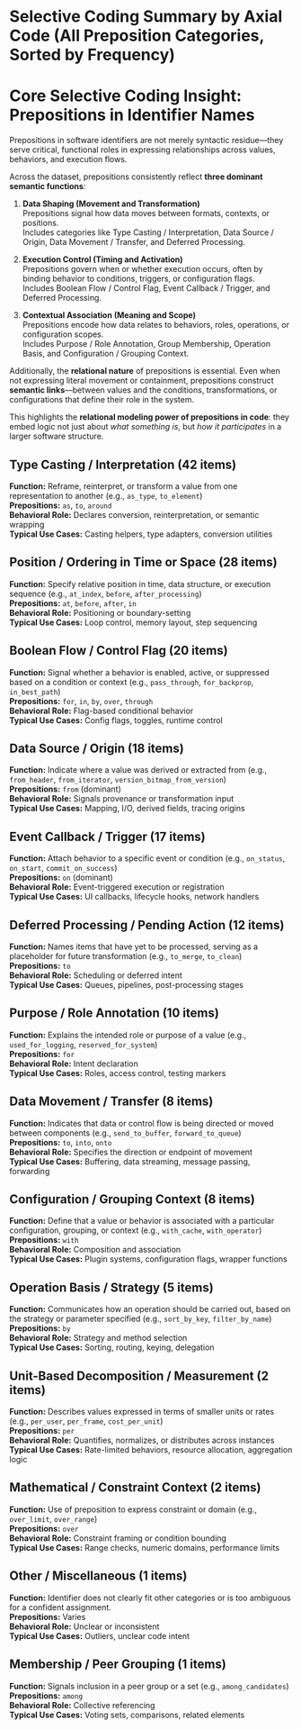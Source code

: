 # Selective Coding Summary by Axial Code (All Preposition Categories, Sorted by Frequency)

# Core Selective Coding Insight: Prepositions in Identifier Names

Prepositions in software identifiers are not merely syntactic residue—they serve critical, functional roles in expressing relationships across values, behaviors, and execution flows.

Across the dataset, prepositions consistently reflect **three dominant semantic functions**:

1. **Data Shaping (Movement and Transformation)**  
   Prepositions signal how data moves between formats, contexts, or positions.  
   Includes categories like Type Casting / Interpretation, Data Source / Origin, Data Movement / Transfer, and Deferred Processing.  
     
2. **Execution Control (Timing and Activation)**  
   Prepositions govern when or whether execution occurs, often by binding behavior to conditions, triggers, or configuration flags.  
   Includes Boolean Flow / Control Flag, Event Callback / Trigger, and Deferred Processing.  
     
3. **Contextual Association (Meaning and Scope)**  
   Prepositions encode how data relates to behaviors, roles, operations, or configuration scopes.  
   Includes Purpose / Role Annotation, Group Membership, Operation Basis, and Configuration / Grouping Context.

Additionally, the **relational nature** of prepositions is essential. Even when not expressing literal movement or containment, prepositions construct **semantic links**—between values and the conditions, transformations, or configurations that define their role in the system.

This highlights the **relational modeling power of prepositions in code**: they embed logic not just about *what something is*, but *how it participates* in a larger software structure.

## Type Casting / Interpretation (42 items)
**Function:** Reframe, reinterpret, or transform a value from one representation to another (e.g., `as_type`, `to_element`)  
**Prepositions:** `as`, `to`, `around`  
**Behavioral Role:** Declares conversion, reinterpretation, or semantic wrapping  
**Typical Use Cases:** Casting helpers, type adapters, conversion utilities

## Position / Ordering in Time or Space (28 items)
**Function:** Specify relative position in time, data structure, or execution sequence (e.g., `at_index`, `before`, `after_processing`)  
**Prepositions:** `at`, `before`, `after`, `in`  
**Behavioral Role:** Positioning or boundary-setting  
**Typical Use Cases:** Loop control, memory layout, step sequencing

## Boolean Flow / Control Flag (20 items)
**Function:** Signal whether a behavior is enabled, active, or suppressed based on a condition or context (e.g., `pass_through`, `for_backprop`, `in_best_path`)  
**Prepositions:** `for`, `in`, `by`, `over`, `through`  
**Behavioral Role:** Flag-based conditional behavior  
**Typical Use Cases:** Config flags, toggles, runtime control

## Data Source / Origin (18 items)
**Function:** Indicate where a value was derived or extracted from (e.g., `from_header`, `from_iterator`, `version_bitmap_from_version`)  
**Prepositions:** `from` (dominant)  
**Behavioral Role:** Signals provenance or transformation input  
**Typical Use Cases:** Mapping, I/O, derived fields, tracing origins

## Event Callback / Trigger (17 items)
**Function:** Attach behavior to a specific event or condition (e.g., `on_status`, `on_start`, `commit_on_success`)  
**Prepositions:** `on` (dominant)  
**Behavioral Role:** Event-triggered execution or registration  
**Typical Use Cases:** UI callbacks, lifecycle hooks, network handlers

## Deferred Processing / Pending Action (12 items)
**Function:** Names items that have yet to be processed, serving as a placeholder for future transformation (e.g., `to_merge`, `to_clean`)  
**Prepositions:** `to`  
**Behavioral Role:** Scheduling or deferred intent  
**Typical Use Cases:** Queues, pipelines, post-processing stages

## Purpose / Role Annotation (10 items)
**Function:** Explains the intended role or purpose of a value (e.g., `used_for_logging`, `reserved_for_system`)  
**Prepositions:** `for`  
**Behavioral Role:** Intent declaration  
**Typical Use Cases:** Roles, access control, testing markers

## Data Movement / Transfer (8 items)
**Function:** Indicates that data or control flow is being directed or moved between components (e.g., `send_to_buffer`, `forward_to_queue`)  
**Prepositions:** `to`, `into`, `onto`  
**Behavioral Role:** Specifies the direction or endpoint of movement  
**Typical Use Cases:** Buffering, data streaming, message passing, forwarding

## Configuration / Grouping Context (8 items)
**Function:** Define that a value or behavior is associated with a particular configuration, grouping, or context (e.g., `with_cache`, `with_operator`)  
**Prepositions:** `with`  
**Behavioral Role:** Composition and association  
**Typical Use Cases:** Plugin systems, configuration flags, wrapper functions

## Operation Basis / Strategy (5 items)
**Function:** Communicates how an operation should be carried out, based on the strategy or parameter specified (e.g., `sort_by_key`, `filter_by_name`)  
**Prepositions:** `by`  
**Behavioral Role:** Strategy and method selection  
**Typical Use Cases:** Sorting, routing, keying, delegation

## Unit-Based Decomposition / Measurement (2 items)
**Function:** Describes values expressed in terms of smaller units or rates (e.g., `per_user`, `per_frame`, `cost_per_unit`)  
**Prepositions:** `per`  
**Behavioral Role:** Quantifies, normalizes, or distributes across instances  
**Typical Use Cases:** Rate-limited behaviors, resource allocation, aggregation logic

## Mathematical / Constraint Context (2 items)
**Function:** Use of preposition to express constraint or domain (e.g., `over_limit`, `over_range`)  
**Prepositions:** `over`  
**Behavioral Role:** Constraint framing or condition bounding  
**Typical Use Cases:** Range checks, numeric domains, performance limits

## Other / Miscellaneous (1 items)
**Function:** Identifier does not clearly fit other categories or is too ambiguous for a confident assignment.  
**Prepositions:** Varies  
**Behavioral Role:** Unclear or inconsistent  
**Typical Use Cases:** Outliers, unclear code intent

## Membership / Peer Grouping (1 items)
**Function:** Signals inclusion in a peer group or a set (e.g., `among_candidates`)  
**Prepositions:** `among`  
**Behavioral Role:** Collective referencing  
**Typical Use Cases:** Voting sets, comparisons, related elements  
